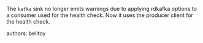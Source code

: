 The `kafka` sink no longer emits warnings due to applying rdkafka options to a consumer used for the health check. Now it uses the producer client for the health check.

authors: belltoy
